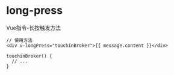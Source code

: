 # long-press
Vue指令-长按触发方法

```
// 使用方法
<div v-longPress="touchinBroker">{{ message.content }}</div>

touchinBroker() {
  // ...
}
```